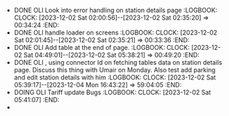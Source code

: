 - DONE OLI Look into error handling on station details page
  :LOGBOOK:
  CLOCK: [2023-12-02 Sat 02:00:56]--[2023-12-02 Sat 02:35:20] =>  00:34:24
  :END:
- DONE OLI handle loader on screens
  :LOGBOOK:
  CLOCK: [2023-12-02 Sat 02:01:45]--[2023-12-02 Sat 02:35:21] =>  00:33:36
  :END:
- DONE OLI Add table at the end of page.
  :LOGBOOK:
  CLOCK: [2023-12-02 Sat 04:49:01]--[2023-12-02 Sat 05:38:21] =>  00:49:20
  :END:
- DONE OLI , using connector Id on fetching tables data on station details page. Discuss this thing with Umair on Monday. Also test add parking and edit station details with him
  :LOGBOOK:
  CLOCK: [2023-12-02 Sat 05:39:17]--[2023-12-04 Mon 16:43:22] =>  59:04:05
  :END:
- DOING OLI Tariff update Bugs
  :LOGBOOK:
  CLOCK: [2023-12-02 Sat 05:41:07]
  :END:
-